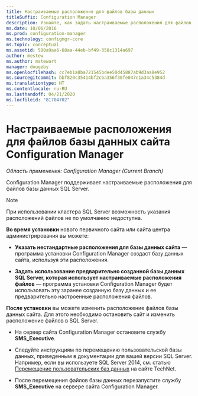 ```yaml
---
title: Настраиваемые расположения для файлов базы данных
titleSuffix: Configuration Manager
description: Узнайте, как задать настраиваемые расположения для файлов базы данных SQL Server.
ms.date: 10/06/2016
ms.prod: configuration-manager
ms.technology: configmgr-core
ms.topic: conceptual
ms.assetid: 500a9aa6-68aa-44eb-bf49-350c1314a697
author: mestew
ms.author: mstewart
manager: dougeby
ms.openlocfilehash: cc7eb1a8ba721545bdee50d45887ab9d3aa8e952
ms.sourcegitcommit: bbf820c35414bf2cba356f30fe047c1a34c5384d
ms.translationtype: HT
ms.contentlocale: ru-RU
ms.lasthandoff: 04/21/2020
ms.locfileid: "81704702"
---
```

# <a name="custom-locations-for-configuration-manager-site-database-files"></a>Настраиваемые расположения для файлов базы данных сайта Configuration Manager

*Область применения: Configuration Manager (Current Branch)*

 Configuration Manager поддерживает настраиваемые расположения для файлов базы данных SQL Server.  

> [!NOTE]  
>  При использовании кластера SQL Server возможность указания расположений файлов не по умолчанию недоступна.  

 **Во время установки** нового первичного сайта или сайта центра администрирования вы можете:  

-   **Указать нестандартные расположения для базы данных сайта** — программа установки Configuration Manager создаст базу данных сайта, используя эти расположения.  

-   **Задать использование предварительно созданной базы данных SQL Server, которая использует настраиваемые расположения файлов** —  программа установки Configuration Manager будет использовать эту заранее созданную базу данных и ее предварительно настроенные расположения файлов.  

**После установки** вы можете изменить расположение файлов базы данных сайта. Для этого необходимо остановить сайт и изменить расположение файлов в SQL Server.  

-   На сервер сайта Configuration Manager остановите службу **SMS_Executive**.  

-   Следуйте инструкциям по перемещению пользовательской базы данных, приведенным в документации для вашей версии SQL Server. Например, если вы используете SQL Server 2014, см. статью [Перемещение пользовательских баз данных](https://technet.microsoft.com/library/ms345483\(v=sql.120\).aspx) на сайте TechNet.  

-   После перемещения файлов базы данных перезапустите службу **SMS_Executive** на сервере сайта Configuration Manager.  
